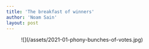 ```yaml
---
title: 'The breakfast of winners'
author: 'Noam Sain'
layout: post
---
```


<figure class="wp-block-image size-large is-style-default">![](/assets/2021-01-phony-bunches-of-votes.jpg)</figure>